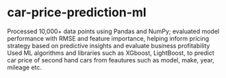 # car-price-prediction-ml
Processed 10,000+ data points using Pandas and NumPy; evaluated model performance with RMSE and feature importance, helping inform pricing strategy based on predictive insights and evaluate business profitability
Used ML algorithms and libraries such as XGboost, LightBoost, to predict car price of second hand cars from feautures such as model, make, year, mileage etc.
